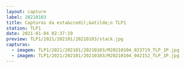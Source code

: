```yaml
---
layout: capture
label: 20210103
title: Capturas da esta&ccedil;&atilde;o TLP1
station: TLP1
date: 2021-01-04 02:37:19
preview: TLP1/2021/202101/20210103/stack.jpg
capturas:
  - imagem: TLP1/2021/202101/20210103/M20210104_023719_TLP_1P.jpg
  - imagem: TLP1/2021/202101/20210103/M20210104_042152_TLP_1P.jpg
---
```

